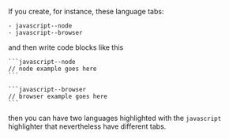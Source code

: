 If you create, for instance, these language tabs:

    - javascript--node
    - javascript--browser

and then write code blocks like this

    ```javascript--node
    // node example goes here
    ```

    ```javascript--browser
    // browser example goes here
    ```

then you can have two languages highlighted with the `javascript` highlighter that nevertheless have different tabs.